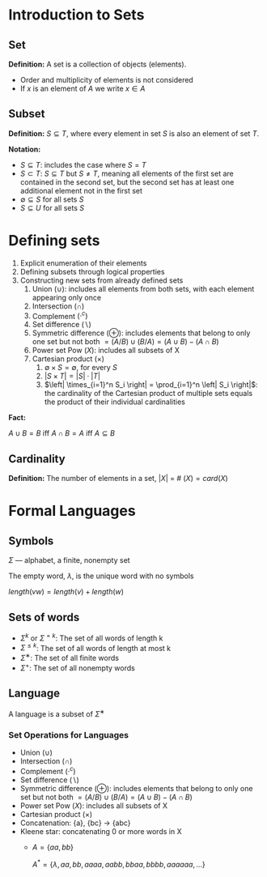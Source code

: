 # Introduction to Sets

## Set

**Definition:** A set is a collection of objects (elements).

- Order and multiplicity of elements is not considered
- If $x$ is an element of $A$ we write $x ∈ A$

## Subset

**Definition:** $S \subseteq T$, where every element in set $S$ is also an element of set $T$.

**Notation:**

- $S ⊆ T$: includes the case where $S = T$
- $S ⊂ T$: $S ⊆ T$ but $S \neq T$, meaning all elements of the first set are contained in the second set, but the second set has at least one additional element not in the first set
- $∅ ⊆ S$ for all sets $S$
- $S ⊆ U$ for all sets $S$

# Defining sets

1. Explicit enumeration of their elements
2. Defining subsets through logical properties
3. Constructing new sets from already defined sets
    1. Union $(∪)$: includes all elements from both sets, with each element appearing only once
    2. Intersection $(∩)$
    3. Complement $(·^c)$
    4. Set difference $(\backslash)$
    5. Symmetric difference $(⊕)$: includes elements that belong to only one set but not both $= (A / B) ∪ (B / A) = (A ∪ B) - (A ∩ B)$
    6. Power set Pow $(X)$: includes all subsets of X
    7. Cartesian product $(×)$
        1. $∅ × S = ∅$, for every $S$
        2. $|S × T| = |S| · |T|$
        3. $\left| \times_{i=1}^n S_i \right| = \prod_{i=1}^n \left| S_i \right|$: the cardinality of the Cartesian product of multiple sets equals the product of their individual cardinalities

**Fact:**

$A ∪ B = B$ iff $A ∩ B = A$ iff $A ⊆ B$ 

## Cardinality

**Definition:** The number of elements in a set, $|X|$ = # $(X) = card(X)$

# Formal Languages

## Symbols

$Σ$ — alphabet, a finite, nonempty set

The empty word, $λ$, is the unique word with no symbols

$length(vw) = length(v) + length(w)$

## Sets of words

- $Σ^k$ or $Σ^{=k}$: The set of all words of length k
- $Σ^{≤k}$: The set of all words of length at most k
- $Σ^∗$: The set of all finite words
- $Σ^+$: The set of all nonempty words

## Language

A language is a subset of $Σ^∗$

### Set Operations for Languages

- Union $(∪)$
- Intersection $(∩)$
- Complement $(·^c)$
- Set difference $(\backslash)$
- Symmetric difference $(⊕)$: includes elements that belong to only one set but not both $= (A / B) ∪ (B / A) = (A ∪ B) - (A ∩ B)$
- Power set Pow $(X)$: includes all subsets of X
- Cartesian product $(×)$
- Concatenation: {a}, {bc} → {abc}
- Kleene star: concatenating 0 or more words in X
    - $A = \{aa, bb\}$
        
        $A^* = \{λ, aa, bb, aaaa, aabb, bbaa, bbbb, aaaaaa, . . .\}$

